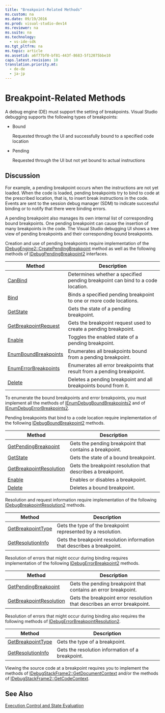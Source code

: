 ```yaml
---
title: "Breakpoint-Related Methods"
ms.custom: na
ms.date: 09/19/2016
ms.prod: visual-studio-dev14
ms.reviewer: na
ms.suite: na
ms.technology: 
  - vs-ide-sdk
ms.tgt_pltfrm: na
ms.topic: article
ms.assetid: a6f77bf0-bf81-443f-8683-5f12075bbe10
caps.latest.revision: 10
translation.priority.mt: 
  - de-de
  - ja-jp
---
```

# Breakpoint-Related Methods
A debug engine (DE) must support the setting of breakpoints. Visual Studio debugging supports the following types of breakpoints:  
  
-   Bound  
  
     Requested through the UI and successfully bound to a specified code location  
  
-   Pending  
  
     Requested through the UI but not yet bound to actual instructions  
  
## Discussion  
 For example, a pending breakpoint occurs when the instructions are not yet loaded. When the code is loaded, pending breakpoints try to bind to code at the prescribed location, that is, to insert break instructions in the code. Events are sent to the session debug manager (SDM) to indicate successful binding or to notify that there were binding errors.  
  
 A pending breakpoint also manages its own internal list of corresponding bound breakpoints. One pending breakpoint can cause the insertion of many breakpoints in the code. The Visual Studio debugging UI shows a tree view of pending breakpoints and their corresponding bound breakpoints.  
  
 Creation and use of pending breakpoints require implementation of the [IDebugEngine2::CreatePendingBreakpoint](../vs140/IDebugEngine2--CreatePendingBreakpoint.md) method as well as the following methods of [IDebugPendingBreakpoint2](../vs140/IDebugPendingBreakpoint2.md) interfaces.  
  
|Method|Description|  
|------------|-----------------|  
|[CanBind](../vs140/IDebugPendingBreakpoint2--CanBind.md)|Determines whether a specified pending breakpoint can bind to a code location.|  
|[Bind](../vs140/IDebugPendingBreakpoint2--Bind.md)|Binds a specified pending breakpoint to one or more code locations.|  
|[GetState](../vs140/IDebugPendingBreakpoint2--GetState.md)|Gets the state of a pending breakpoint.|  
|[GetBreakpointRequest](../vs140/IDebugPendingBreakpoint2--GetBreakpointRequest.md)|Gets the breakpoint request used to create a pending breakpoint.|  
|[Enable](../vs140/IDebugPendingBreakpoint2--Enable.md)|Toggles the enabled state of a pending breakpoint.|  
|[EnumBoundBreakpoints](../vs140/IDebugPendingBreakpoint2--EnumBoundBreakpoints.md)|Enumerates all breakpoints bound from a pending breakpoint.|  
|[EnumErrorBreakpoints](../vs140/IDebugPendingBreakpoint2--EnumErrorBreakpoints.md)|Enumerates all error breakpoints that result from a pending breakpoint.|  
|[Delete](../vs140/IDebugPendingBreakpoint2--Delete.md)|Deletes a pending breakpoint and all breakpoints bound from it.|  
  
 To enumerate the bound breakpoints and error breakpoints, you must implement all the methods of [IEnumDebugBoundBreakpoints2](../vs140/IEnumDebugBoundBreakpoints2.md) and of [IEnumDebugErrorBreakpoints2](../vs140/IEnumDebugErrorBreakpoints2.md).  
  
 Pending breakpoints that bind to a code location require implementation of the following [IDebugBoundBreakpoint2](../vs140/IDebugBoundBreakpoint2.md) methods.  
  
|Method|Description|  
|------------|-----------------|  
|[GetPendingBreakpoint](../vs140/IDebugBoundBreakpoint2--GetPendingBreakpoint.md)|Gets the pending breakpoint that contains a breakpoint.|  
|[GetState](../vs140/IDebugBoundBreakpoint2--GetState.md)|Gets the state of a bound breakpoint.|  
|[GetBreakpointResolution](../vs140/IDebugBoundBreakpoint2--GetBreakpointResolution.md)|Gets the breakpoint resolution that describes a breakpoint.|  
|[Enable](../vs140/IDebugBoundBreakpoint2--Enable.md)|Enables or disables a breakpoint.|  
|[Delete](../vs140/IDebugBoundBreakpoint2--Delete.md)|Deletes a bound breakpoint.|  
  
 Resolution and request information require implementation of the following [IDebugBreakpointResolution2](../vs140/IDebugBreakpointResolution2.md) methods.  
  
|Method|Description|  
|------------|-----------------|  
|[GetBreakpointType](../vs140/IDebugBreakpointResolution2--GetBreakpointType.md)|Gets the type of the breakpoint represented by a resolution.|  
|[GetResolutionInfo](../vs140/IDebugBreakpointResolution2--GetResolutionInfo.md)|Gets the breakpoint resolution information that describes a breakpoint.|  
  
 Resolution of errors that might occur during binding requires implementation of the following [IDebugErrorBreakpoint2](../vs140/IDebugErrorBreakpoint2.md) methods.  
  
|Method|Description|  
|------------|-----------------|  
|[GetPendingBreakpoint](../vs140/IDebugErrorBreakpoint2--GetPendingBreakpoint.md)|Gets the pending breakpoint that contains an error breakpoint.|  
|[GetBreakpointResolution](../vs140/IDebugErrorBreakpoint2--GetBreakpointResolution.md)|Gets the breakpoint error resolution that describes an error breakpoint.|  
  
 Resolution of errors that might occur during binding also requires the following methods of [IDebugErrorBreakpointResolution2](../vs140/IDebugErrorBreakpointResolution2.md).  
  
|Method|Description|  
|------------|-----------------|  
|[GetBreakpointType](../vs140/IDebugErrorBreakpointResolution2--GetBreakpointType.md)|Gets the type of a breakpoint.|  
|[GetResolutionInfo](../vs140/IDebugErrorBreakpointResolution2--GetResolutionInfo.md)|Gets the resolution information of a breakpoint.|  
  
 Viewing the source code at a breakpoint requires you to implement the methods of [IDebugStackFrame2::GetDocumentContext](../vs140/IDebugStackFrame2--GetDocumentContext.md) and/or the methods of [IDebugStackFrame2::GetCodeContext](../vs140/IDebugStackFrame2--GetCodeContext.md).  
  
## See Also  
 [Execution Control and State Evaluation](../vs140/Execution-Control-and-State-Evaluation.md)